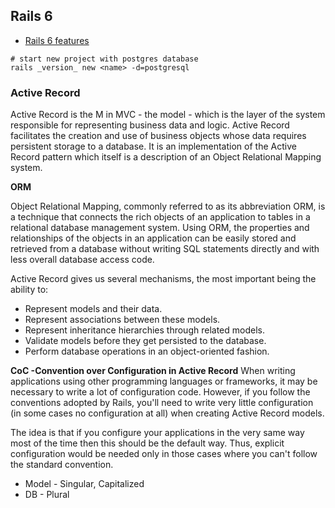 ## Rails 6
* [Rails 6 features](https://www.toptal.com/ruby-on-rails/rails-6-features)

```
# start new project with postgres database
rails _version_ new <name> -d=postgresql
```

### Active Record

Active Record is the M in MVC - the model - which is the layer of the system responsible for representing business data and logic. Active Record facilitates the creation and use of business objects whose data requires persistent storage to a database. It is an implementation of the Active Record pattern which itself is a description of an Object Relational Mapping system.

**ORM**

Object Relational Mapping, commonly referred to as its abbreviation ORM, is a technique that connects the rich objects of an application to tables in a relational database management system. Using ORM, the properties and relationships of the objects in an application can be easily stored and retrieved from a database without writing SQL statements directly and with less overall database access code.

Active Record gives us several mechanisms, the most important being the ability to:
* Represent models and their data.
* Represent associations between these models.
* Represent inheritance hierarchies through related models.
* Validate models before they get persisted to the database.
* Perform database operations in an object-oriented fashion.

**CoC -Convention over Configuration in Active Record**
When writing applications using other programming languages or frameworks, it may be necessary to write a lot of configuration code. However, if you follow the conventions adopted by Rails, you'll need to write very little configuration (in some cases no configuration at all) when creating Active Record models.

The idea is that if you configure your applications in the very same way most of the time then this should be the default way. Thus, explicit configuration would be needed only in those cases where you can't follow the standard convention.

* Model - Singular, Capitalized
* DB - Plural
